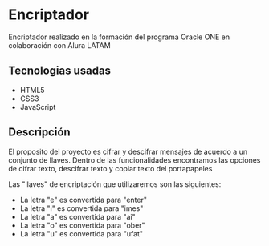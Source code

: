 <h1>Encriptador</h1>
<p>Encriptador realizado en la formación  del programa Oracle ONE en colaboración con Alura LATAM </p>

<h2>Tecnologias usadas </h2>
<ul>
    <li>HTML5</li>
    <li>CSS3</li>
    <li>JavaScript</li>
</ul>

<h2>Descripción</h2>
    <p>El proposito del proyecto es cifrar y descifrar mensajes de acuerdo a un conjunto de llaves.
    Dentro de las funcionalidades encontramos las opciones de cifrar texto, descifrar texto y copiar texto del portapapeles
    </p>


<p>Las "llaves" de encriptación que utilizaremos son las siguientes: </p>
    <ul>
        <li>La letra "e" es convertida para "enter"</li>
        <li>La letra "i" es convertida para "imes"</li>
        <li>La letra "a" es convertida para "ai"</li>
        <li>La letra "o" es convertida para "ober"</li>
        <li>La letra "u" es convertida para "ufat"</li>
    </ul>





